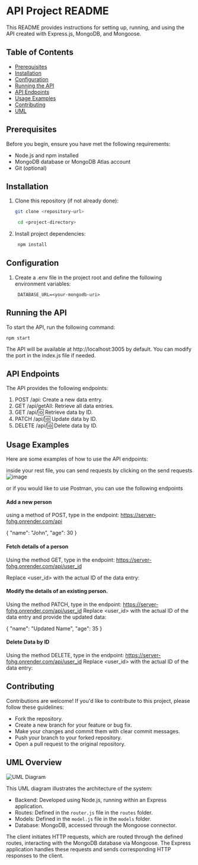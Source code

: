 # API Project README

This README provides instructions for setting up, running, and using the API created with Express.js, MongoDB, and Mongoose.

## Table of Contents

- [Prerequisites](#prerequisites)
- [Installation](#installation)
- [Configuration](#configuration)
- [Running the API](#running-the-api)
- [API Endpoints](#api-endpoints)
- [Usage Examples](#usage-examples)
- [Contributing](#contributing)
- [UML](#uml)

## Prerequisites

Before you begin, ensure you have met the following requirements:

- Node.js and npm installed
- MongoDB database or MongoDB Atlas account
- Git (optional)

## Installation

1. Clone this repository (if not already done):

   ```bash
   git clone <repository-url>

    cd <project-directory>
   
2. Install project dependencies:

   ```bash
    npm install

## Configuration

1. Create a .env file in the project root and define the following environment variables:
 
   ```env
    DATABASE_URL=<your-mongodb-uri>
   
<!-- Replace <your-mongodb-uri> with your MongoDB Atlas connection URI. -->

## Running the API
To start the API, run the following command:

    npm start

The API will be available at http://localhost:3005 by default. You can modify the port in the index.js file if needed.

## API Endpoints

   The API provides the following endpoints:

   1. POST /api: Create a new data entry.
   2. GET /api/getAll: Retrieve all data entries.
   3. GET /api/:id: Retrieve data by ID.
   4. PATCH /api/:id: Update data by ID.
   5. DELETE /api/:id: Delete data by ID.

## Usage Examples
   Here are some examples of how to use the API endpoints:

   inside your rest file, you can send requests by clicking on the send requests
   ![image](https://github.com/joanita-51/HGNx-Internship/assets/82649346/d1bb2492-c3cf-40ae-bde1-5b1c8f4a656c)
   
   or if you would like to use Postman, you can use the following endpoints
   
  #### Add a new person
  using a method of POST, type in the endpoint: https://server-fohg.onrender.com/api
    
   {
      "name": "John",
      "age": 30
   }


#### Fetch details of a person
Using the method GET, type in the endpoint: https://server-fohg.onrender.com/api/user_id
 
Replace <user_id> with the actual ID of the data entry:
    
#### Modify the details of an existing person.
Using the method PATCH,  type in the endpoint: https://server-fohg.onrender.com/api/user_id
Replace <user_id> with the actual ID of the data entry and provide the updated data:

{
   "name": "Updated Name", 
   "age": 35
}


#### Delete Data by ID
Using the method DELETE, type in the endpoint: https://server-fohg.onrender.com/api/user_id
Replace <user_id> with the actual ID of the data entry:


## Contributing
Contributions are welcome! If you'd like to contribute to this project, please follow these guidelines:

- Fork the repository.
- Create a new branch for your feature or bug fix.
- Make your changes and commit them with clear commit messages.
- Push your branch to your forked repository.
- Open a pull request to the original repository.

## UML Overview

![UML Diagram](https://github.com/joanita-51/HGNx-Internship/assets/82649346/5ee8afdc-ff15-4bef-831f-38d458877c91)

This UML diagram illustrates the architecture of the system:

- Backend: Developed using Node.js, running within an Express application.
- Routes: Defined in the `router.js` file in the `routes` folder.
- Models: Defined in the `model.js` file in the `models` folder.
- Database: MongoDB, accessed through the Mongoose connector.

The client initiates HTTP requests, which are routed through the defined routes, interacting with the MongoDB database via Mongoose. The Express application handles these requests and sends corresponding HTTP responses to the client.


